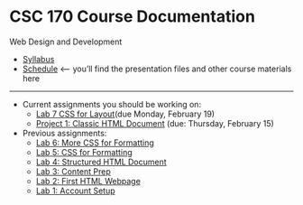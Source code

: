# CSC 170 Course Documentation
Web Design and Development

- [Syllabus](syllabus.md)
- [Schedule](schedule.md) <– you’ll find the presentation files and other course materials here


<hr>

- Current assignments you should be working on:
  - [Lab 7 CSS for Layout](lab07-css-for-layout/instructions.md)(due Monday, February 19)
  - [Project 1: Classic HTML Document](project01-classic-html-document/instructions.md) (due: Thursday, February 15)
- Previous assignments:
  - [Lab 6: More CSS for Formatting](lab06-css-for-formatting-2/instructions.md)
  - [Lab 5: CSS for Formatting](lab05-css-for-formatting-1/instructions.md)
  - [Lab 4: Structured HTML Document](lab04-structured-html-document/instructions.md)
  - [Lab 3: Content Prep](lab03-content-prep/instructions.md)
  - [Lab 2: First HTML Webpage](lab02-first-html-webpage/instructions.md)
  - [Lab 1: Account Setup](lab01-account-setup/instructions.md)


